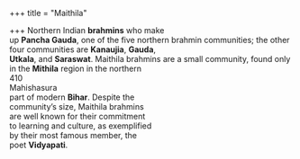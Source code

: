 +++
title = "Maithila"

+++
Northern Indian **brahmins** who make  
up **Pancha Gauda**, one of the five northern brahmin communities; the other  
four communities are **Kanaujia**, **Gauda**,  
**Utkala**, and **Saraswat**. Maithila brahmins are a small community, found only  
in the **Mithila** region in the northern  
410  
Mahishasura  
part of modern **Bihar**. Despite the  
community’s size, Maithila brahmins  
are well known for their commitment  
to learning and culture, as exemplified  
by their most famous member, the  
poet **Vidyapati**.